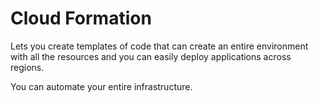 # Cloud Formation
Lets you create templates of code that can create an entire environment with all the resources and you can easily deploy applications across regions.

You can automate your entire infrastructure.
